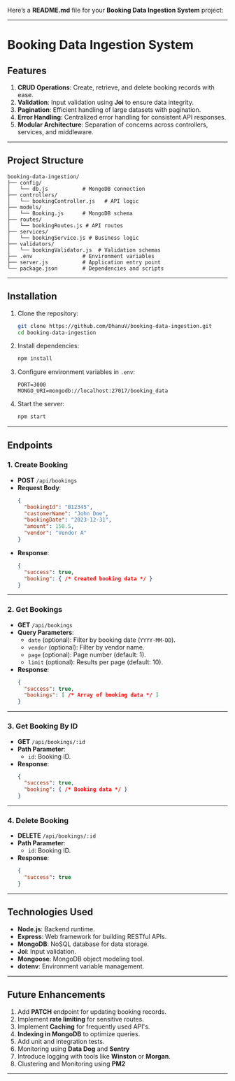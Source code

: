 Here’s a **README.md** file for your **Booking Data Ingestion System** project:

---

# **Booking Data Ingestion System**

## **Features**

1. **CRUD Operations**: Create, retrieve, and delete booking records with ease.
2. **Validation**: Input validation using **Joi** to ensure data integrity.
4. **Pagination**: Efficient handling of large datasets with pagination.
6. **Error Handling**: Centralized error handling for consistent API responses.
7. **Modular Architecture**: Separation of concerns across controllers, services, and middleware.

---

## **Project Structure**

```plaintext
booking-data-ingestion/
├── config/
│   └── db.js           # MongoDB connection
├── controllers/
│   └── bookingController.js   # API logic
├── models/
│   └── Booking.js      # MongoDB schema
├── routes/
│   └── bookingRoutes.js # API routes
├── services/
│   └── bookingService.js # Business logic
├── validators/
│   └── bookingValidator.js  # Validation schemas
├── .env                # Environment variables
├── server.js           # Application entry point
└── package.json        # Dependencies and scripts
```

---

## **Installation**

1. Clone the repository:
   ```bash
   git clone https://github.com/DhanuV/booking-data-ingestion.git
   cd booking-data-ingestion
   ```

2. Install dependencies:
   ```bash
   npm install
   ```

3. Configure environment variables in `.env`:
   ```plaintext
   PORT=3000
   MONGO_URI=mongodb://localhost:27017/booking_data
   ```

4. Start the server:
   ```bash
   npm start
   ```

---

## **Endpoints**

### **1. Create Booking**
- **POST** `/api/bookings`
- **Request Body**:
  ```json
  {
    "bookingId": "B12345",
    "customerName": "John Doe",
    "bookingDate": "2023-12-31",
    "amount": 150.5,
    "vendor": "Vendor A"
  }
  ```
- **Response**:
  ```json
  {
    "success": true,
    "booking": { /* Created booking data */ }
  }
  ```

---

### **2. Get Bookings**
- **GET** `/api/bookings`
- **Query Parameters**:
  - `date` (optional): Filter by booking date (`YYYY-MM-DD`).
  - `vendor` (optional): Filter by vendor name.
  - `page` (optional): Page number (default: 1).
  - `limit` (optional): Results per page (default: 10).
- **Response**:
  ```json
  {
    "success": true,
    "bookings": [ /* Array of booking data */ ]
  }
  ```

---

### **3. Get Booking By ID**
- **GET** `/api/bookings/:id`
- **Path Parameter**:
  - `id`: Booking ID.
- **Response**:
  ```json
  {
    "success": true,
    "booking": { /* Booking data */ }
  }
  ```

---

### **4. Delete Booking**
- **DELETE** `/api/bookings/:id`
- **Path Parameter**:
  - `id`: Booking ID.
- **Response**:
  ```json
  {
    "success": true
  }
  ```

---

## **Technologies Used**

- **Node.js**: Backend runtime.
- **Express**: Web framework for building RESTful APIs.
- **MongoDB**: NoSQL database for data storage.
- **Joi**: Input validation.
- **Mongoose**: MongoDB object modeling tool.
- **dotenv**: Environment variable management.

---

## **Future Enhancements**

1. Add **PATCH** endpoint for updating booking records.
2. Implement **rate limiting** for sensitive routes.
3. Implement **Caching** for frequently used API's.
4. **Indexing in MongoDB** to optimize queries.
5. Add unit and integration tests.
6. Monitoring using **Data Dog** and **Sentry**
7. Introduce logging with tools like **Winston** or **Morgan**.
8. Clustering and Monitoring using **PM2**

---

